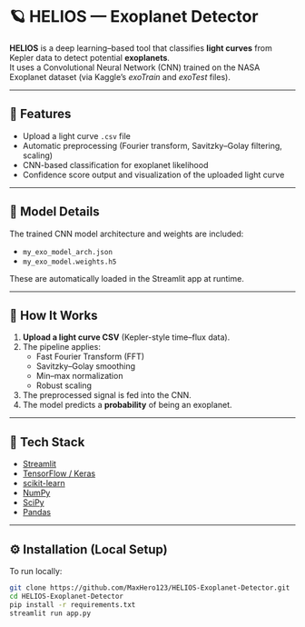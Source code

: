 # 🪐 HELIOS — Exoplanet Detector

**HELIOS** is a deep learning–based tool that classifies **light curves** from Kepler data to detect potential **exoplanets**.  
It uses a Convolutional Neural Network (CNN) trained on the NASA Exoplanet dataset (via Kaggle’s *exoTrain* and *exoTest* files).

---

## 🚀 Features

- Upload a light curve `.csv` file  
- Automatic preprocessing (Fourier transform, Savitzky–Golay filtering, scaling)
- CNN-based classification for exoplanet likelihood
- Confidence score output and visualization of the uploaded light curve

---

## 🧠 Model Details

The trained CNN model architecture and weights are included:
- `my_exo_model_arch.json`
- `my_exo_model.weights.h5`

These are automatically loaded in the Streamlit app at runtime.

---

## 🧩 How It Works

1. **Upload a light curve CSV** (Kepler-style time–flux data).  
2. The pipeline applies:
   - Fast Fourier Transform (FFT)  
   - Savitzky–Golay smoothing  
   - Min–max normalization  
   - Robust scaling  
3. The preprocessed signal is fed into the CNN.  
4. The model predicts a **probability** of being an exoplanet.

---

## 🧰 Tech Stack

- [Streamlit](https://streamlit.io/)
- [TensorFlow / Keras](https://www.tensorflow.org/)
- [scikit-learn](https://scikit-learn.org/)
- [NumPy](https://numpy.org/)
- [SciPy](https://scipy.org/)
- [Pandas](https://pandas.pydata.org/)

---

## ⚙️ Installation (Local Setup)

To run locally:

```bash
git clone https://github.com/MaxHero123/HELIOS-Exoplanet-Detector.git
cd HELIOS-Exoplanet-Detector
pip install -r requirements.txt
streamlit run app.py
